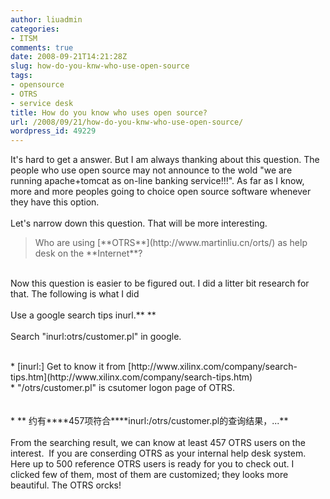 ```yaml
---
author: liuadmin
categories:
- ITSM
comments: true
date: 2008-09-21T14:21:28Z
slug: how-do-you-knw-who-use-open-source
tags:
- opensource
- OTRS
- service desk
title: How do you know who uses open source?
url: /2008/09/21/how-do-you-knw-who-use-open-source/
wordpress_id: 49229
---
```


It's hard to get a answer. But I am always thanking about this question. The people who use open source may not announce to the wold "we are running apache+tomcat as on-line banking service!!!". As far as I know, more and more peoples going to choice open source software whenever they have this option.<br /><br />Let's narrow down this question. That will be more interesting.<br />

<blockquote>Who are using [**OTRS**](http://www.martinliu.cn/orts/) as help desk on the **Internet**?</blockquote>

<br /><!--more-->Now this question is easier to be figured out. I did a litter bit research for that. The following is what I did<br /><br />Use a google search tips inurl.** **<br /><br />Search "inurl:otrs/customer.pl" in google.<br />

<br />	
  * [inurl:] Get to know it from [http://www.xilinx.com/company/search-tips.htm](http://www.xilinx.com/company/search-tips.htm)
<br />	
  * "/otrs/customer.pl" is csutomer logon page of OTRS.
<br /><br /><br />	
  * ** 约有****457项符合****inurl:/otrs/customer.pl的查询结果，...**
<br /><br />From the searching result, we can know at least 457 OTRS users on the interest.  If you are conserding OTRS as your internal help desk system. Here up to 500 reference OTRS users is ready for you to check out. I clicked few of them, most of them are customized; they looks more beautiful. The OTRS orcks!
